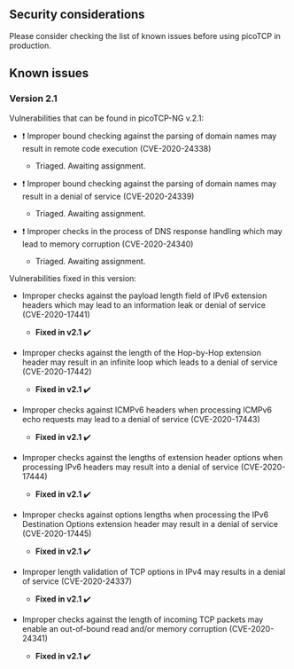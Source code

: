## Security considerations

Please consider checking the list of known issues before using picoTCP in production.


## Known issues

### Version 2.1

Vulnerabilities that can be found in picoTCP-NG v.2.1:

* ❗ Improper bound checking against the parsing of domain names may result in remote code execution (CVE-2020-24338)
  * Triaged. Awaiting assignment.

* ❗ Improper bound checking against the parsing of domain names may result in a denial of service (CVE-2020-24339)
  * Triaged. Awaiting assignment.

* ❗ Improper checks in the process of DNS response handling which may lead to memory corruption (CVE-2020-24340)
  * Triaged. Awaiting assignment.

Vulnerabilities fixed in this version:

* Improper checks against the payload length field of IPv6 extension headers which may lead to an information leak or denial of service (CVE-2020-17441)
  *  **Fixed in v2.1** :heavy_check_mark:

* Improper checks against the length of the Hop-by-Hop extension header may result in an infinite loop which leads to a denial of service (CVE-2020-17442)
  *  **Fixed in v2.1** :heavy_check_mark:

* Improper checks against ICMPv6 headers when processing ICMPv6 echo requests may lead to a denial of service (CVE-2020-17443)
  *  **Fixed in v2.1** :heavy_check_mark:

* Improper checks against the lengths of extension header options when processing IPv6 headers may result into a denial of service (CVE-2020-17444)
  *  **Fixed in v2.1** :heavy_check_mark:

* Improper checks against options lengths when processing the IPv6 Destination Options extension header may result in a denial of service (CVE-2020-17445)
  *  **Fixed in v2.1** :heavy_check_mark:

* Improper length validation of TCP options in IPv4 may results in a denial of service (CVE-2020-24337)
  *  **Fixed in v2.1** :heavy_check_mark:

* Improper checks against the length of incoming TCP packets may enable an out-of-bound read and/or memory corruption (CVE-2020-24341)
  *  **Fixed in v2.1** :heavy_check_mark:

